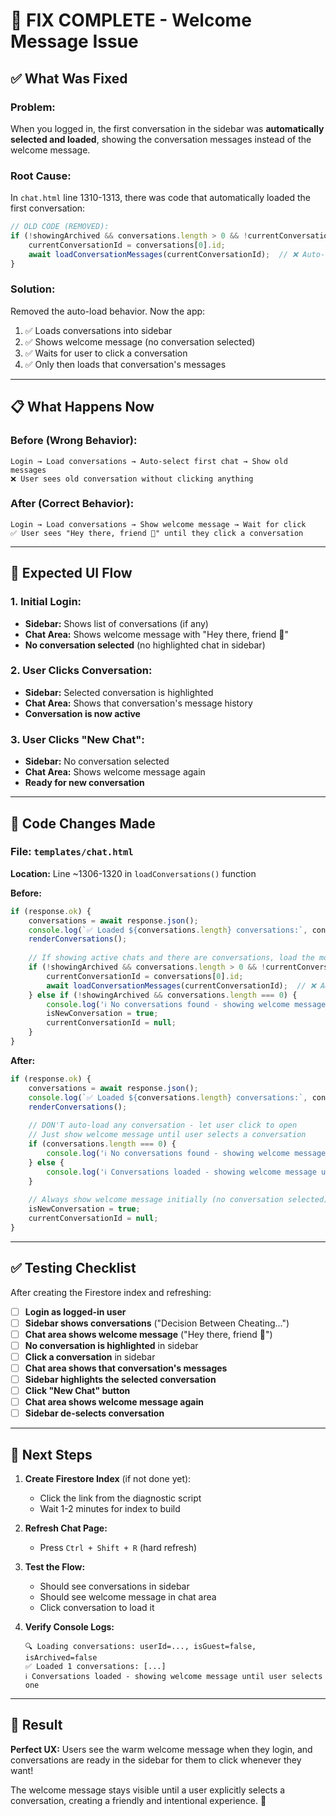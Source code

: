 # 🎯 FIX COMPLETE - Welcome Message Issue

## ✅ What Was Fixed

### **Problem:**
When you logged in, the first conversation in the sidebar was **automatically selected and loaded**, showing the conversation messages instead of the welcome message.

### **Root Cause:**
In `chat.html` line 1310-1313, there was code that automatically loaded the first conversation:

```javascript
// OLD CODE (REMOVED):
if (!showingArchived && conversations.length > 0 && !currentConversationId) {
    currentConversationId = conversations[0].id;
    await loadConversationMessages(currentConversationId);  // ❌ Auto-loading!
}
```

### **Solution:**
Removed the auto-load behavior. Now the app:
1. ✅ Loads conversations into sidebar
2. ✅ Shows welcome message (no conversation selected)
3. ✅ Waits for user to click a conversation
4. ✅ Only then loads that conversation's messages

---

## 📋 What Happens Now

### **Before (Wrong Behavior):**
```
Login → Load conversations → Auto-select first chat → Show old messages
❌ User sees old conversation without clicking anything
```

### **After (Correct Behavior):**
```
Login → Load conversations → Show welcome message → Wait for click
✅ User sees "Hey there, friend 👋" until they click a conversation
```

---

## 🎨 Expected UI Flow

### **1. Initial Login:**
- **Sidebar:** Shows list of conversations (if any)
- **Chat Area:** Shows welcome message with "Hey there, friend 👋"
- **No conversation selected** (no highlighted chat in sidebar)

### **2. User Clicks Conversation:**
- **Sidebar:** Selected conversation is highlighted
- **Chat Area:** Shows that conversation's message history
- **Conversation is now active**

### **3. User Clicks "New Chat":**
- **Sidebar:** No conversation selected
- **Chat Area:** Shows welcome message again
- **Ready for new conversation**

---

## 🔧 Code Changes Made

### **File: `templates/chat.html`**

**Location:** Line ~1306-1320 in `loadConversations()` function

**Before:**
```javascript
if (response.ok) {
    conversations = await response.json();
    console.log(`✅ Loaded ${conversations.length} conversations:`, conversations);
    renderConversations();
    
    // If showing active chats and there are conversations, load the most recent one
    if (!showingArchived && conversations.length > 0 && !currentConversationId) {
        currentConversationId = conversations[0].id;
        await loadConversationMessages(currentConversationId);  // ❌ AUTO-LOAD
    } else if (!showingArchived && conversations.length === 0) {
        console.log('ℹ️ No conversations found - showing welcome message');
        isNewConversation = true;
        currentConversationId = null;
    }
}
```

**After:**
```javascript
if (response.ok) {
    conversations = await response.json();
    console.log(`✅ Loaded ${conversations.length} conversations:`, conversations);
    renderConversations();
    
    // DON'T auto-load any conversation - let user click to open
    // Just show welcome message until user selects a conversation
    if (conversations.length === 0) {
        console.log('ℹ️ No conversations found - showing welcome message');
    } else {
        console.log('ℹ️ Conversations loaded - showing welcome message until user selects one');
    }
    
    // Always show welcome message initially (no conversation selected)
    isNewConversation = true;
    currentConversationId = null;
}
```

---

## ✅ Testing Checklist

After creating the Firestore index and refreshing:

- [ ] **Login as logged-in user**
- [ ] **Sidebar shows conversations** ("Decision Between Cheating...")
- [ ] **Chat area shows welcome message** ("Hey there, friend 👋")
- [ ] **No conversation is highlighted** in sidebar
- [ ] **Click a conversation** in sidebar
- [ ] **Chat area shows that conversation's messages**
- [ ] **Sidebar highlights the selected conversation**
- [ ] **Click "New Chat" button**
- [ ] **Chat area shows welcome message again**
- [ ] **Sidebar de-selects conversation**

---

## 🚀 Next Steps

1. **Create Firestore Index** (if not done yet):
   - Click the link from the diagnostic script
   - Wait 1-2 minutes for index to build
   
2. **Refresh Chat Page:**
   - Press `Ctrl + Shift + R` (hard refresh)
   
3. **Test the Flow:**
   - Should see conversations in sidebar
   - Should see welcome message in chat area
   - Click conversation to load it
   
4. **Verify Console Logs:**
   ```
   🔍 Loading conversations: userId=..., isGuest=false, isArchived=false
   ✅ Loaded 1 conversations: [...]
   ℹ️ Conversations loaded - showing welcome message until user selects one
   ```

---

## 🎉 Result

**Perfect UX:** Users see the warm welcome message when they login, and conversations are ready in the sidebar for them to click whenever they want!

The welcome message stays visible until a user explicitly selects a conversation, creating a friendly and intentional experience. 💚
